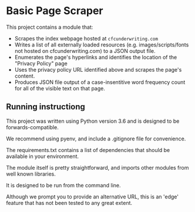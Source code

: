 # Basic Page Scraper

This project contains a module that:

- Scrapes the index webpage hosted at `cfcunderwriting.com`
- Writes a list of all externally loaded resources (e.g. images/scripts/fonts not hosted
  on cfcunderwriting.com) to a JSON output file.
- Enumerates the page's hyperlinks and identifies the location of the "Privacy Policy"
  page
- Uses the privacy policy URL identified above and scrapes the page's content.
- Produces JSON file output of a case-insentitive word frequency count for all of the visible text on that page.

## Running instructiong

This project was written using Python version 3.6 and is designed to be forwards-compatible.

We recommend using pyenv, and include a .gitignore file for convenience.

The requirements.txt contains a list of dependencies that should be available in your environment.

The module itself is pretty straightforward, and imports other modules from well known libraries.

It is designed to be run from the command line. 

Although we prompt you to provide an alternative URL, this is an 'edge' feature that has not been tested to any great extent.
